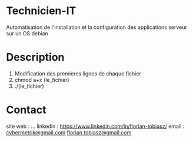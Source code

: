 # Technicien-IT
Automatisation de l'installation et la configuration des applications serveur sur un OS debian

# Description
1. Modification des premieres lignes de chaque fichier 
2. chmod a+x (le_fichier)
3. ./(le_fichier)

# Contact
site web : ...
linkedin : https://www.linkedin.com/in/florian-tobiasz/
email    : cybermetrik@gmail.com
           florian.tobiasz@gmail.com
